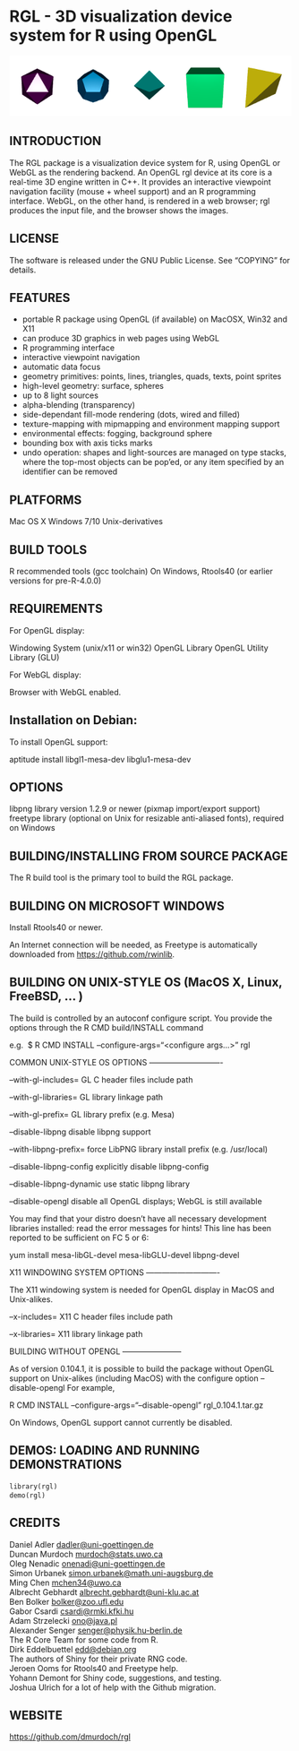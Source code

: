 
<!-- README.md is generated from README.Rmd. Please edit that file -->

# RGL - 3D visualization device system for R using OpenGL

![](man/figures/README/polyhedra-rgl-1.png)<!-- -->

## INTRODUCTION

The RGL package is a visualization device system for R, using OpenGL or
WebGL as the rendering backend. An OpenGL rgl device at its core is a
real-time 3D engine written in C++. It provides an interactive viewpoint
navigation facility (mouse + wheel support) and an R programming
interface. WebGL, on the other hand, is rendered in a web browser; rgl
produces the input file, and the browser shows the images.

## LICENSE

The software is released under the GNU Public License. See “COPYING” for
details.

## FEATURES

-   portable R package using OpenGL (if available) on MacOSX, Win32 and
    X11
-   can produce 3D graphics in web pages using WebGL
-   R programming interface
-   interactive viewpoint navigation
-   automatic data focus
-   geometry primitives: points, lines, triangles, quads, texts, point
    sprites
-   high-level geometry: surface, spheres
-   up to 8 light sources
-   alpha-blending (transparency)
-   side-dependant fill-mode rendering (dots, wired and filled)
-   texture-mapping with mipmapping and environment mapping support
-   environmental effects: fogging, background sphere
-   bounding box with axis ticks marks
-   undo operation: shapes and light-sources are managed on type stacks,
    where the top-most objects can be pop’ed, or any item specified by
    an identifier can be removed

## PLATFORMS

Mac OS X Windows 7/10 Unix-derivatives

## BUILD TOOLS

R recommended tools (gcc toolchain) On Windows, Rtools40 (or earlier
versions for pre-R-4.0.0)

## REQUIREMENTS

For OpenGL display:

Windowing System (unix/x11 or win32) OpenGL Library OpenGL Utility
Library (GLU)

For WebGL display:

Browser with WebGL enabled.

## Installation on Debian:

To install OpenGL support:

aptitude install libgl1-mesa-dev libglu1-mesa-dev

## OPTIONS

libpng library version 1.2.9 or newer (pixmap import/export support)
freetype library (optional on Unix for resizable anti-aliased fonts),
required on Windows

## BUILDING/INSTALLING FROM SOURCE PACKAGE

The R build tool is the primary tool to build the RGL package.

## BUILDING ON MICROSOFT WINDOWS

Install Rtools40 or newer.

An Internet connection will be needed, as Freetype is automatically
downloaded from <https://github.com/rwinlib>.

## BUILDING ON UNIX-STYLE OS (MacOS X, Linux, FreeBSD, … )

The build is controlled by an autoconf configure script. You provide the
options through the R CMD build/INSTALL command

e.g.  $ R CMD INSTALL –configure-args=“&lt;configure args…&gt;” rgl

COMMON UNIX-STYLE OS OPTIONS —————————-

–with-gl-includes=<path> GL C header files include path

–with-gl-libraries=<path> GL library linkage path

–with-gl-prefix=<libprefix> GL library prefix (e.g. Mesa)

–disable-libpng disable libpng support

–with-libpng-prefix=<install location> force LibPNG library install
prefix (e.g. /usr/local)

–disable-libpng-config explicitly disable libpng-config

–disable-libpng-dynamic use static libpng library

–disable-opengl disable all OpenGL displays; WebGL is still available

You may find that your distro doesn’t have all necessary development
libraries installed: read the error messages for hints! This line has
been reported to be sufficient on FC 5 or 6:

yum install mesa-libGL-devel mesa-libGLU-devel libpng-devel

X11 WINDOWING SYSTEM OPTIONS —————————-

The X11 windowing system is needed for OpenGL display in MacOS and
Unix-alikes.

–x-includes=<path> X11 C header files include path

–x-libraries=<path> X11 library linkage path

BUILDING WITHOUT OPENGL ———————–

As of version 0.104.1, it is possible to build the package without
OpenGL support on Unix-alikes (including MacOS) with the configure
option –disable-opengl For example,

R CMD INSTALL –configure-args=“–disable-opengl” rgl\_0.104.1.tar.gz

On Windows, OpenGL support cannot currently be disabled.

## DEMOS: LOADING AND RUNNING DEMONSTRATIONS

    library(rgl)
    demo(rgl)

## CREDITS

Daniel Adler <dadler@uni-goettingen.de>  
Duncan Murdoch <murdoch@stats.uwo.ca>  
Oleg Nenadic <onenadi@uni-goettingen.de>  
Simon Urbanek <simon.urbanek@math.uni-augsburg.de>  
Ming Chen <mchen34@uwo.ca>  
Albrecht Gebhardt <albrecht.gebhardt@uni-klu.ac.at>  
Ben Bolker <bolker@zoo.ufl.edu>  
Gabor Csardi <csardi@rmki.kfki.hu>  
Adam Strzelecki <ono@java.pl>  
Alexander Senger <senger@physik.hu-berlin.de>  
The R Core Team for some code from R.  
Dirk Eddelbuettel <edd@debian.org>  
The authors of Shiny for their private RNG code.  
Jeroen Ooms for Rtools40 and Freetype help.  
Yohann Demont for Shiny code, suggestions, and testing.  
Joshua Ulrich for a lot of help with the Github migration.

## WEBSITE

<https://github.com/dmurdoch/rgl>
